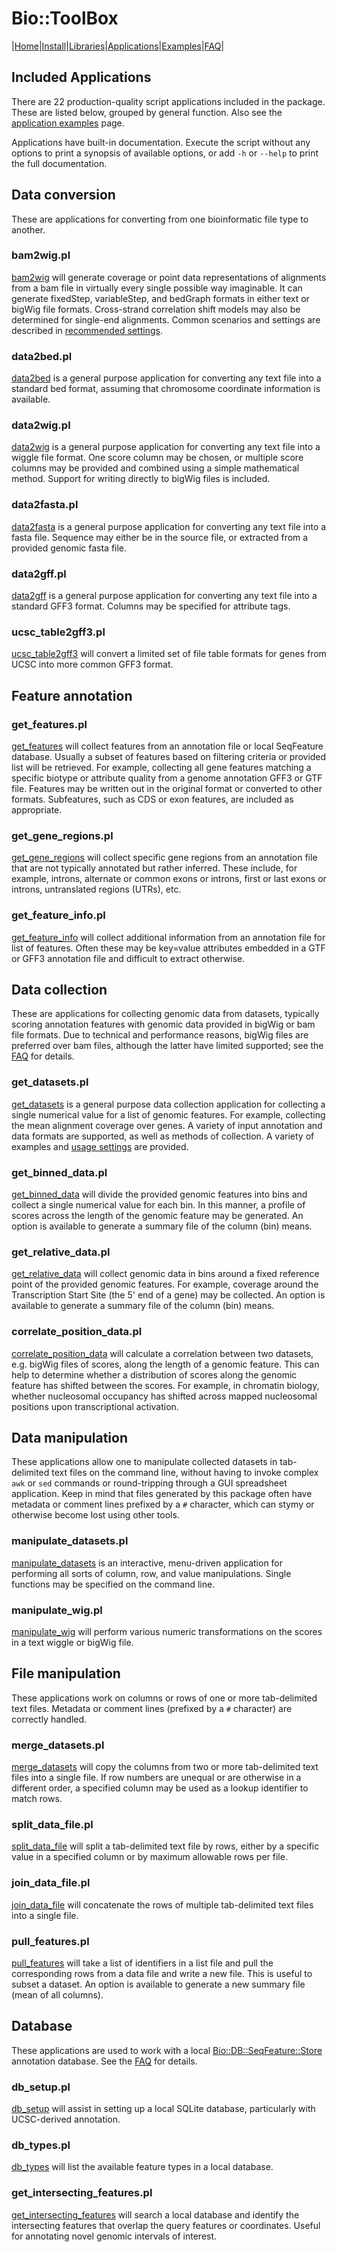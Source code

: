 # Bio::ToolBox

|[Home](ReadMe.md)|[Install](AdvancedInstallation.md)|[Libraries](Libraries.md)|[Applications](Applications.md)|[Examples](Examples.md)|[FAQ](FAQ.md)|

## Included Applications

There are 22 production-quality script applications included in the package. These
are listed below, grouped by general function. Also see the 
[application examples](Examples.md) page.

Applications have built-in documentation. Execute the script without any options
to print a synopsis of available options, or add `-h` or `--help` to print the full
documentation.


## Data conversion

These are applications for converting from one bioinformatic file type to another.

### bam2wig.pl

[bam2wig](apps/bam2wig.md) will generate coverage or point data representations
of alignments from a bam file in virtually every single possible way imaginable. 
It can generate fixedStep, variableStep, and bedGraph formats in either text or
bigWig file formats. Cross-strand correlation shift models may also be determined
for single-end alignments. Common scenarios and settings are described in 
[recommended settings](apps/bam2wig.md#RECOMMENDED_SETTINGS).

### data2bed.pl

[data2bed](apps/data2bed.md) is a general purpose application for converting any 
text file into a standard bed format, assuming that chromosome coordinate
information is available. 

### data2wig.pl

[data2wig](apps/data2wig.md) is a general purpose application for converting any 
text file into a wiggle file format. One score column may be chosen, or
multiple score columns may be provided and combined using a simple mathematical
method. Support for writing directly to bigWig files is included.

### data2fasta.pl

[data2fasta](apps/data2fasta.md) is a general purpose application for converting any 
text file into a fasta file. Sequence may either be in the source file, or extracted
from a provided genomic fasta file.

### data2gff.pl

[data2gff](apps/data2gff.md) is a general purpose application for converting any 
text file into a standard GFF3 format. Columns may be specified for attribute
tags. 

### ucsc_table2gff3.pl

[ucsc_table2gff3](apps/ucsc_table2gff3.md) will convert a limited set of file
table formats for genes from UCSC into more common GFF3 format.



## Feature annotation

### get_features.pl

[get_features](apps/get_features.md) will collect features from an annotation
file or local SeqFeature database. Usually a subset of features based on 
filtering criteria or provided list will be retrieved. For example, collecting 
all gene features matching a specific biotype or attribute quality from a genome
annotation GFF3 or GTF file. Features may be written out in the original format 
or converted to other formats. Subfeatures, such as CDS or exon features, are
included as appropriate.

### get_gene_regions.pl

[get_gene_regions](apps/get_gene_regions.md) will collect specific gene regions
from an annotation file that are not typically annotated but rather inferred.
These include, for example, introns, alternate or common exons or introns, first
or last exons or introns, untranslated regions (UTRs), etc. 

### get_feature_info.pl

[get_feature_info](apps/get_feature_info) will collect additional information 
from an annotation file for list of features. Often these may be key=value 
attributes embedded in a GTF or GFF3 annotation file and difficult to extract 
otherwise.


## Data collection

These are applications for collecting genomic data from datasets, typically 
scoring annotation features with genomic data provided in bigWig or bam file
formats. Due to technical and performance reasons, bigWig files are preferred
over bam files, although the latter have limited supported; see the
[FAQ](FAQ.md) for details.

### get_datasets.pl

[get_datasets](apps/get_datasets.md) is a general purpose data collection
application for collecting a single numerical value for a list of genomic
features. For example, collecting the mean alignment coverage over genes. A
variety of input annotation and data formats are supported, as well as methods
of collection. A variety of examples and
[usage settings](apps/get_datasets.md#EXAMPLES) are provided. 

### get_binned_data.pl

[get_binned_data](apps/get_binned_data.md) will divide the provided genomic
features into bins and collect a single numerical value for each bin. In this
manner, a profile of scores across the length of the genomic feature may be
generated. An option is available to generate a summary file of the column (bin)
means.

### get_relative_data.pl

[get_relative_data](apps/get_relative_data.md) will collect genomic data in 
bins around a fixed reference point of the provided genomic features. For 
example, coverage around the Transcription Start Site (the 5' end of a gene)
may be collected. An option is available to generate a summary file of the column
(bin) means.

### correlate_position_data.pl

[correlate_position_data](apps/correlate_position_data.md) will calculate a 
correlation between two datasets, e.g. bigWig files of scores, along the 
length of a genomic feature. This can help to determine whether a distribution 
of scores along the genomic feature has shifted between the scores. For example,
in chromatin biology, whether nucleosomal occupancy has shifted across mapped
nucleosomal positions upon transcriptional activation.


## Data manipulation

These applications allow one to manipulate collected datasets in tab-delimited
text files on the command line, without having to invoke complex `awk` or `sed`
commands or round-tripping through a GUI spreadsheet application. Keep in mind
that files generated by this package often have metadata or comment lines
prefixed by a `#` character, which can stymy or otherwise become lost using
other tools.

### manipulate_datasets.pl

[manipulate_datasets](apps/manipulate_datasets.md) is an interactive, menu-driven
application for performing all sorts of column, row, and value manipulations. 
Single functions may be specified on the command line.

### manipulate_wig.pl

[manipulate_wig](apps/manipulate_wig.md) will perform various numeric
transformations on the scores in a text wiggle or bigWig file. 


## File manipulation

These applications work on columns or rows of one or more tab-delimited text
files. Metadata or comment lines (prefixed by a `#` character) are correctly
handled.

### merge_datasets.pl

[merge_datasets](apps/merge_datasets.md) will copy the columns from two or more
tab-delimited text files into a single file. If row numbers are unequal or are
otherwise in a different order, a specified column may be used as a lookup
identifier to match rows. 

### split_data_file.pl

[split_data_file](apps/split_data_file.md) will split a tab-delimited text file
by rows, either by a specific value in a specified column or by maximum allowable
rows per file. 

### join_data_file.pl

[join_data_file](apps/join_data_file.md) will concatenate the rows of multiple
tab-delimited text files into a single file.

### pull_features.pl

[pull_features](apps/pull_features.md) will take a list of identifiers in a list
file and pull the corresponding rows from a data file and write a new file. 
This is useful to subset a dataset. An option is available to generate a new
summary file (mean of all columns). 


## Database 

These applications are used to work with a local 
[Bio::DB::SeqFeature::Store](https://metacpan.org/pod/Bio::DB::SeqFeature::Store)
annotation database. See the [FAQ](FAQ.md) for details.

### db_setup.pl

[db_setup](apps/db_setup.pl) will assist in setting up a local SQLite database,
particularly with UCSC-derived annotation.

### db_types.pl

[db_types](apps/db_types.md) will list the available feature types in a local
database.

### get_intersecting_features.pl

[get_intersecting_features](apps/get_intersecting_features.md) will search a local
database and identify the intersecting features that overlap the query features or
coordinates. Useful for annotating novel genomic intervals of interest.


